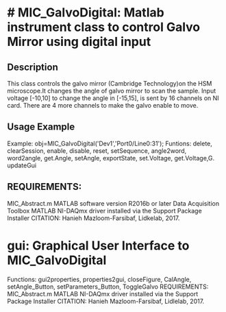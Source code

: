 # # MIC_GalvoDigital: Matlab instrument class to control Galvo Mirror using digital input
## Description
This class controls the galvo mirror (Cambridge Technology)on the
HSM microscope.It changes the angle of galvo mirror to scan the
sample. Input voltage [-10,10] to change the angle in [-15,15],
is sent by 16 channels on NI card. There are 4 more
channels to make the galvo enable to move.
## Usage Example
Example: obj=MIC_GalvoDigital('Dev1','Port0/Line0:31');
Funtions: delete, clearSession, enable, disable, reset, setSequence,
angle2word, word2angle, get.Angle, setAngle, exportState,
set.Voltage, get.Voltage,G. updateGui
## REQUIREMENTS:
MIC_Abstract.m
MATLAB software version R2016b or later
Data Acquisition Toolbox
MATLAB NI-DAQmx driver installed via the Support Package Installer
CITATION: Hanieh Mazloom-Farsibaf, Lidkelab, 2017.
# gui: Graphical User Interface to MIC_GalvoDigital
Functions: gui2properties, properties2gui, closeFigure, CalAngle,
setAngle_Button, setParameters_Button, ToggleGalvo
REQUIREMENTS:
MIC_Abstract.m
MATLAB NI-DAQmx driver installed via the Support Package Installer
CITATION: Hanieh Mazloom-Farsibaf, Lidlelab, 2017.

